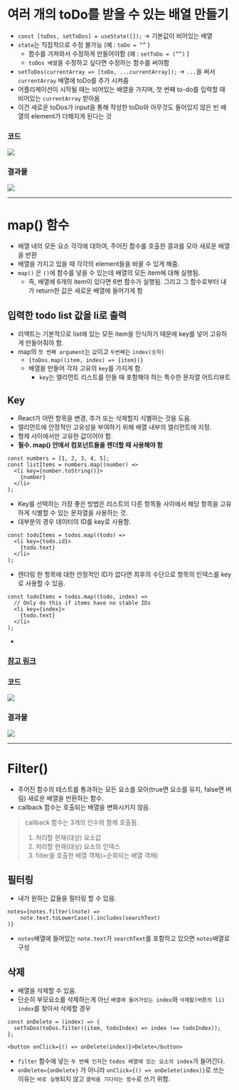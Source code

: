 # 여러 개의 toDo를 받을 수 있는 배열 만들기
- `const [toDos, setToDos] = useState([]);` -> 기본값이 비어있는 배열
- `state`는 직접적으로 수정 불가능 (예 : `toDo = “”` )
  - 함수를 가져와서 수정하게 만들어야함 (예 : `setToDo = (“”)` )
  - `toDos 배열`을 수정하고 싶다면 수정하는 함수를 써야함
- `setToDos(currentArray => [toDo, ...currentArray]);` -> `...`을 써서 `currentArray` 배열에 toDo를 추가 시켜줌
- 어플리케이션이 시작될 때는 비어있는 배열을 가지며, 첫 번째 to-do를 입력할 때 비어있는 `currentArray` 받아옴
- 이건 새로운 toDos가 input을 통해 작성한 toDo와 아무것도 들어있지 않은 빈 배열의 element가 더해지게 된다는 것

### 코드
<img src="https://user-images.githubusercontent.com/97646713/192440796-5ab7e022-57ed-45ce-8545-4445a0e6c5dd.jpg">

### 결과물
<img src="https://user-images.githubusercontent.com/97646713/192440788-68a60906-5834-4be3-9341-71a34b275c44.jpg">

------

# map() 함수
- 배열 내의 모든 요소 각각에 대하여, 주어진 함수를 호출한 결과를 모아 새로운 배열을 반환
- 배열을 가지고 있을 때 각각의 element들을 바꿀 수 있게 해줌.
- `map()` 은 `()`에 함수를 넣을 수 있는데 배열의 모든 item에 대해 실행됨.
  - 즉, 배열에 6개의 item이 있다면 6번 함수가 실행됨. 그리고 그 함수로부터 내가 return한 값은 새로운 배열에 들어가게 함

## 입력한 todo list 값을 li로 출력
- 리액트는 기본적으로 list에 있는 모든 item을 인식하기 때문에 key를 넣어 고유하게 만들어줘야 함.
- map의 `첫 번째 argument`는 `값`이고 `두번째`는 `index(숫자)`
  - `{toDos.map((item, index) => {item})}`
  - 배열을 만들어 각자 고유의 `key`를 가지게 함.
    - `key`는 엘리먼트 리스트를 만들 때 포함해야 하는 특수한 문자열 어트리뷰트

## Key
- React가 어떤 항목을 변경, 추가 또는 삭제할지 식별하는 것을 도움.
- 엘리먼트에 안정적인 고유성을 부여하기 위해 배열 내부의 엘리먼트에 지정.
- 형제 사이에서만 고유한 값이어야 함.
- **필수. map() 안에서 컴포넌트들을 렌더할 때 사용해야 함**
```
const numbers = [1, 2, 3, 4, 5];
const listItems = numbers.map((number) =>
  <li key={number.toString()}>
    {number}
  </li>
);
```

- Key를 선택하는 가장 좋은 방법은 리스트의 다른 항목들 사이에서 해당 항목을 고유하게 식별할 수 있는 문자열을 사용하는 것.
- 대부분의 경우 데이터의 ID를 key로 사용함.
```
const todoItems = todos.map((todo) =>
  <li key={todo.id}>
    {todo.text}
  </li>
);
```

- 렌더링 한 항목에 대한 안정적인 ID가 없다면 최후의 수단으로 항목의 인덱스를 key로 사용할 수 있음.
```
const todoItems = todos.map((todo, index) =>
  // Only do this if items have no stable IDs
  <li key={index}>
    {todo.text}
  </li>
);
```

- 

### <a href="https://ko.reactjs.org/docs/lists-and-keys.html">참고 링크</a>

### 코드
<img src="https://user-images.githubusercontent.com/97646713/192516659-b7b39d80-edc2-4f95-8561-28a6a723cc24.jpg">

### 결과물
<img src="https://user-images.githubusercontent.com/97646713/192516667-b1ef3067-0c73-47db-a3c4-466ce8237761.jpg">


------

# Filter()
- 주어진 함수의 테스트를 통과하는 모든 요소를 모아(true면 요소를 유지, false면 버림) 새로운 배열을 반환하는 함수.
- callback 함수는 호출되는 배열을 변화시키지 않음.

> callback 함수는 3개의 인수와 함께 호출됨.
> 1. 처리할 현재(대상) 요소값
> 2. 처리할 현재(대상) 요소의 인덱스
> 3. filter을 호출한 배열 객체(=순회되는 배열 객체)

## 필터링
- 내가 원하는 값들을 필터링 할 수 있음.

```
notes={notes.filter((note) =>
	note.text.toLowerCase().includes(searchText)
)}
```
- `notes`배열에 들어있는 `note.text`가 `searchText`를 포함하고 있으면 `notes`배열로 구성

## 삭제
- 배열을 삭제할 수 있음.
- 단순히 부모요소를 삭제하는게 아닌 `배열에 들어가있는 index`와 `삭제할(버튼의 li) index`를 찾아서 삭제할 경우

```
const onDelete = (index) => {
  setToDos(toDos.filter((item, todoIndex) => index !== todoIndex));
};

<button onClick={() => onDelete(index)}>Delete</button>
```
- `filter` 함수에 넣는 `두 번째 인자`는 `todos 배열에 있는 요소의 index`가 들어간다.
- `onDelete={onDelete}` 가 아니라 `onClick={() => onDelete(index)}`로 쓰는 이유는 `바로 실행`되지 않고 `클릭을 기다리는 함수`로 쓰기 위함.


